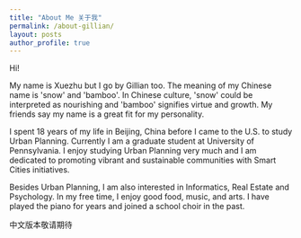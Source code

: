 ```yaml
---
title: "About Me 关于我"
permalink: /about-gillian/
layout: posts
author_profile: true
---
```


Hi! 

My name is Xuezhu but I go by Gillian too. The meaning of my Chinese name is 'snow' and 'bamboo'. In Chinese culture, 'snow' could be interpreted as nourishing and 'bamboo' signifies virtue and growth. My friends say my name is a great fit for my personality.

I spent 18 years of my life in Beijing, China before I came to the U.S. to study Urban Planning. Currently I am a graduate student at University of Pennsylvania. I enjoy studying Urban Planning very much and I am dedicated to promoting vibrant and sustainable communities with Smart Cities initiatives.

Besides Urban Planning, I am also interested in Informatics, Real Estate and Psychology. In my free time, I enjoy good food, music, and arts. I have played the piano for years and joined a school choir in the past.

中文版本敬请期待